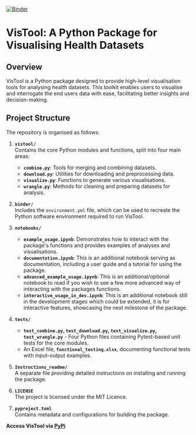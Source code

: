 [![Binder](https://mybinder.org/badge_logo.svg)](https://mybinder.org/v2/gh/KaysHaydock/VisTool.git/HEAD)

# VisTool: A Python Package for Visualising Health Datasets

## Overview
VisTool is a Python package designed to provide high-level visualisation tools for analysing health datasets. This toolkit enables users to visualise and interrogate the end users data with ease, facilitating better insights and decision-making.

## Project Structure
The repository is organised as follows:  

1. **`vistool/`**  
   Contains the core Python modules and functions, split into four main areas:  
   - **`combine.py`**: Tools for merging and combining datasets.  
   - **`download.py`**: Utilities for downloading and preprocessing data.  
   - **`visualize.py`**: Functions to generate various visualisations.  
   - **`wrangle.py`**: Methods for cleaning and preparing datasets for analysis.  

2. **`binder/`**  
   Includes the `environment.yml` file, which can be used to recreate the Python software environment required to run VisTool.  

3. **`notebooks/`**  
   - **`example_usage.ipynb`**: Demonstrates how to interact with the package's functions and provides examples of analyses and visualisations.  
   - **`documentation.ipynb`**: This is an additional notebook serving as documentation, including a user guide and a tutorial for using the package.
   -  **`advanced_example_usage.ipynb`**: This is an additional/optional notebook to read if you wish to see a few more advanced way of interacting with the packages functions.
   -  **`interactive_usage_in_dev.ipynb`**: This is an additional notebook still in the development stages which could be extended, it is for interactive features, showcasing the next milestone of the package.
4. **`tests/`**  
   - **`test_combine.py`, `test_download.py`, `test_visualize.py`, `test_wrangle.py`** - Four Python files containing Pytest-based unit tests for the core modules.  
   - An Excel file, **`functional_testing.xlsx`**, documenting functional tests with input-output examples.  

5. **`Instructions_readme/`**  
   A separate file providing detailed instructions on installing and running the package.  

6. **`LICENSE`**  
   The project is licensed under the MIT Licence.  

7. **`pyproject.toml`**  
   Contains metadata and configurations for building the package.

**Access VisTool via [PyPi](https://pypi.org/project/vistool/)**
